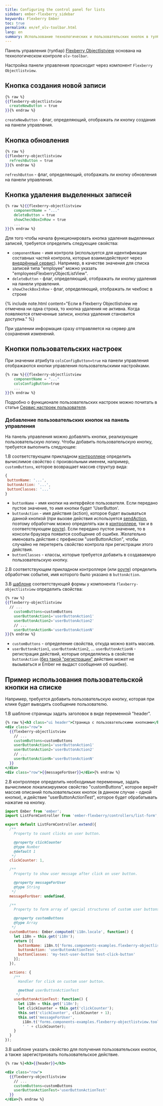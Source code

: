 ```yaml
---
title: Configuring the control panel for lists
sidebar: ember-flexberry_sidebar
keywords: Flexberry Ember
toc: true
permalink: en/ef_olv-toolbar.html
lang: en
summary: Использование технологических и пользовательских кнопок в тулбаре
---
```


Панель управления (тулбар) [Flexberry Objectlistview](ef_object-list-view.html) основана на технологическом контроле `olv-toolbar`.

Настройка панели управления происходит через компонент `Flexberry Objectlistview`.

## Кнопка создания новой записи

```hbs
{% raw %}
{{flexberry-objectlistview 
  createNewButton = true
}}{% endraw %}
```

`createNewButton` - флаг, определяющий, отображать ли кнопку создания на панели управления.

## Кнопка обновления

```hbs
{% raw %}
{{flexberry-objectlistview
  refreshButton = true
}}{% endraw %}
```

`refreshButton` - флаг, определяющий, отображать ли кнопку обновления на панели управления.

## Кнопка удаления выделенных записей

```hbs
{% raw %}{{flexberry-objectlistview
	componentName = "..."
	deleteButton = true
	showCheckBoxInRow = true
	...
}}{% endraw %}
```

Для того чтобы начала функционировать кнопка удаления выделенных записей, требуется определить следующие свойства:

* `componentName` - имя контрола (используется для идентификации составных частей контрола, которые взаимодействуют через [внедрённый сервис](http://emberjs.com/api/classes/Ember.inject.html#method_service)). Например, в качестве значения для списка записей типа "employee" можно указать "employeesFlexberryObjectListView".
* `deleteButton` - флаг, определяющий, отображать ли кнопку удаления на панели управления.
* `showCheckBoxInRow` - флаг, определяющий, отображать ли чекбокс в строке 

{% include note.html content="Если в Flexberry Objectlistview не отмечена ни одна строка, то кнопка удаления не активна. Когда появляются отмеченные записи, кнопка удаления становится доступна." %}

При удалении информация сразу отправляется на сервер для сохранения изменений.

## Кнопки пользовательских настроек

При значении атрибута `colsConfigButton=true` на панели управления отображаются кнопки управления пользовательскими наcтройками.

```hbs
{% raw %}{{flexberry-objectlistview
	componentName = "..."
	colsConfigButton=true
	...
}}{% endraw %}
```

Подробно о функционале пользовательских настроек можно почитать в статье [Сервис настроек пользователя](ef_model-user-settings-service.html).

### Добавление пользовательских кнопок на панель управления

На панель управления можно добавлять кнопки, реализующие пользовательскую логику.
Чтобы добавить пользовательскую кнопку, требуется выполнить следующее:

1.В соответствующем прикладном [контроллере](ef_controller.html) определить вычислимое свойство с произвольным именем, например, `сustomButtons`, которое возвращает массив структур вида:

```javascript
{
 buttonName: '...',
 buttonAction: '...',
 buttonClasses: '...'
}
```

* `buttonName` - имя кнопки на интерфейсе пользователя. Если передано пустое значение, то имя кнопки будет 'UserButton'.
* `buttonAction` - имя действия (action), которое будет вызываться данной кнопкой (при вызове действия используется [sendAction](http://emberjs.com/api/classes/Ember.Component.html#method_sendAction), поэтому обработчик можно определять как в [контроллере](ef_controller.html), так и в соответствующем [роуте](ef_route.html)). Если передано пустое значение, то в консоли браузера появится сообщение об ошибке. Желательно именовать действия с префиксом "userButtonAction", чтобы случайно не перетереть свойство контрола при регистрации этого действия.
* `buttonClasses` - классы, которые требуется добавить в создаваемую пользовательскую кнопку.

2.В соответствующем прикладном контроллере (или [роуте](ef_route.html)) определить обработчик события, имя которого было указано в `buttonAction`.

3.В [шаблоне](ef_template.html) соответствующей формы у компонента `flexberry-objectlistview` определить свойства:

```hbs
{% raw %}
{{flexberry-objectlistview
  // ...
	customButtons=customButtons  
	userButtonAction1='userButtonAction1'
	userButtonAction2='userButtonAction2'
	// ...
	userButtonActionN='userButtonActionN'
}}{% endraw %}
```

* `customButtons` - определение свойства, откуда можно взять массив.
* `userButtonAction1`, `userButtonAction2`, ... `userButtonActionN` - регистрация действий, которые определялись в свойстве `buttonAction` ([без такой "регистрации"](http://emberigniter.com/send-action-does-not-fire/) действие может не вызываться и Ember не выдаст сообщения об ошибке).

## Пример использования пользовательской кнопки на списке

Например, требуется добавить пользовательскую кнопку, которая при клике будет выводить сообщение пользователю.

1.В шаблоне страницы задать заголовок в виде переменной "header".

```hbs
{% raw %}<h3 class="ui header">Страница с пользовательскими кнопками</h3>
<div class="row">
  {{flexberry-objectlistview
    // ...
    customButtons=customButtons
    userButtonAction1='userButtonAction1'
    userButtonAction2='userButtonAction2'
    // ...
    userButtonActionN='userButtonActionN'
  }}
</div>
<div class="row">{{messageForUser}}</div>{% endraw %}
```

2.В контроллере определить необходимые переменные, задать вычислимое локализируемое свойство "customButtons", которое вернёт массив описаний пользовательских кнопок (в данном случае - одной кнопки),  и действие "userButtonActionTest", которое будет обрабатывать нажатие на кнопку.

```javascript
import Ember from 'ember';
import ListFormController from 'ember-flexberry/controllers/list-form';

export default ListFormController.extend({
  /**
    Property to count clicks on user button.

    @property clickCounter
    @type Number
    @default 1
   */
  clickCounter: 1,

  /**
    Property to show user message after click on user button.

    @property messageForUser
    @type String
   */
  messageForUser: undefined,

  /**
    Property to form array of special structures of custom user buttons.

    @property customButtons
    @type Array
   */
  customButtons: Ember.computed('i18n.locale', function() {
    let i18n = this.get('i18n');
    return [{
      buttonName: i18n.t('forms.components-examples.flexberry-objectlistview.toolbar-custom-buttons-example.custom-button-name'),
      buttonAction: 'userButtonActionTest',
      buttonClasses: 'my-test-user-button test-click-button'
    }];
  }),

  actions: {
    /**
      Handler for click on custom user button.

      @method userButtonActionTest
     */
    userButtonActionTest: function() {
      let i18n = this.get('i18n');
      let clickCounter = this.get('clickCounter');
      this.set('clickCounter', clickCounter + 1);
      this.set('messageForUser',
        i18n.t('forms.components-examples.flexberry-objectlistview.toolbar-custom-buttons-example.custom-message').string +
        ' ' + clickCounter);
    }
  }
});
```

3.В шаблоне указать свойство для получения пользовательских кнопок, а также зарегистриовать  пользовательское действие.

```hbs
{% raw %}<h3>{{header}}</h3>

<div class="row">
  {{flexberry-objectlistview
    // ...
    customButtons=customButtons
    userButtonActionTest='userButtonActionTest'
  }}
</div>{% endraw %}
```
